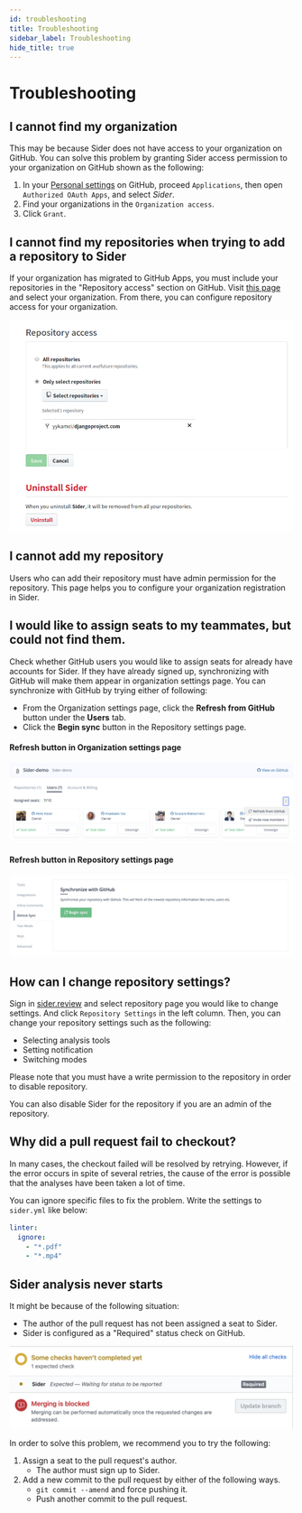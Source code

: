 ```yaml
---
id: troubleshooting
title: Troubleshooting
sidebar_label: Troubleshooting
hide_title: true
---
```


# Troubleshooting

## I cannot find my organization
This may be because Sider does not have access to your organization on GitHub. You can solve this problem by granting Sider access permission to your organization on GitHub shown as the following:

1. In your [Personal settings](https://github.com/settings/applications) on GitHub, proceed `Applications`, then open `Authorized OAuth Apps`, and select *Sider*.
2. Find your organizations in the `Organization access`.
3. Click `Grant`.

## I cannot find my repositories when trying to add a repository to Sider
If your organization has migrated to GitHub Apps, you must include your repositories in the "Repository access" section on GitHub.
Visit [this page](https://github.com/apps/sider/installations/new) and select your organization. From there, you can configure repository access for your organization.

![Add a new organization](./assets/repository-access-on-github.png)

## I cannot add my repository
Users who can add their repository must have admin permission for the repository. This page helps you to configure your organization registration in Sider.

## I would like to assign seats to my teammates, but could not find them.
Check whether GitHub users you would like to assign seats for already have accounts for Sider. If they have already signed up, synchronizing with GitHub will make them appear in organization settings page. You can synchronize with GitHub by trying either of following:

* From the Organization settings page, click the **Refresh from GitHub** button under the **Users** tab.
* Click the **Begin sync** button in the Repository settings page.

#### Refresh button in Organization settings page
![Refresh button](./assets/refresh-from-github-button.png)

#### Refresh button in Repository settings page
![Synchronize with GitHub](./assets/synchronize-with-github-button.png)

## How can I change repository settings?
Sign in [sider.review](https://sider.review) and select repository page you would like to change settings. And click `Repository Settings` in the left column. Then, you can change your repository settings such as the following:

* Selecting analysis tools
* Setting notification
* Switching modes

Please note that you must have a write permission to the repository in order to disable repository.

You can also disable Sider for the repository if you are an admin of the repository.

## Why did a pull request fail to checkout?
In many cases, the checkout failed will be resolved by retrying. However, if the error occurs in spite of several retries, the cause of the error is possible that the analyses have been taken a lot of time.

You can ignore specific files to fix the problem. Write the settings to `sider.yml` like below:

```yaml
linter:
  ignore:
    - "*.pdf"
    - "*.mp4"
```

## Sider analysis never starts

It might be because of the following situation:

* The author of the pull request has not been assigned a seat to Sider.
* Sider is configured as a "Required" status check on GitHub.

![Never Start Analysis](./assets/never-start-analysis.png)

In order to solve this problem, we recommend you to try the following:

1. Assign a seat to the pull request's author.
    * The author must sign up to Sider.
2. Add a new commit to the pull request by either of the following ways.
    * `git commit --amend` and force pushing it.
    * Push another commit to the pull request.
